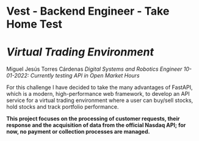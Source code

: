 # Vest - Backend Engineer - Take Home Test
# _Virtual Trading Environment_
Miguel Jesús Torres Cárdenas
_Digital Systems and Robotics Engineer_
_10-01-2022: Currently testing API in Open Market Hours_

For this challenge I have decided to take the many advantages of FastAPI, which is a modern, high-performance web framework, to develop an API service for a virtual trading environment where a user can buy/sell stocks, hold stocks and track portfolio performance. 

__This project focuses on the processing of customer requests, their response and the acquisition of data from the official Nasdaq API; for now, no payment or collection processes are managed.__